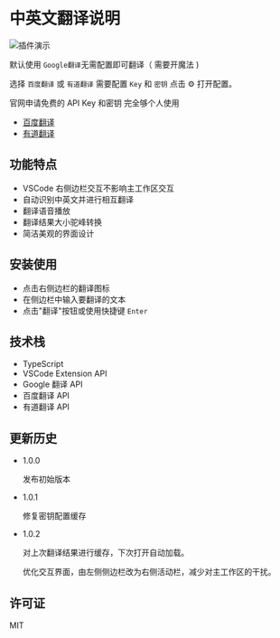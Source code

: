 # 中英文翻译说明

![插件演示](https://i-blog.csdnimg.cn/direct/7993eca04705409bb75f7eebecf12b77.gif#pic_center)

默认使用 `Google翻译`无需配置即可翻译（ 需要开魔法 )

选择 `百度翻译` 或 `有道翻译` 需要配置 `Key` 和 `密钥` 点击 ⚙️ 打开配置。

官网申请免费的 API Key 和密钥 完全够个人使用

- [百度翻译](https://fanyi-api.baidu.com/)
- [有道翻译](https://ai.youdao.com/)

## 功能特点

- VSCode 右侧边栏交互不影响主工作区交互
- 自动识别中英文并进行相互翻译
- 翻译语音播放
- 翻译结果大小驼峰转换
- 简洁美观的界面设计

## 安装使用

- 点击右侧边栏的翻译图标
- 在侧边栏中输入要翻译的文本
- 点击"翻译"按钮或使用快捷键 `Enter`

## 技术栈

- TypeScript
- VSCode Extension API
- Google 翻译 API
- 百度翻译 API
- 有道翻译 API

## 更新历史

- 1.0.0

  发布初始版本

- 1.0.1

  修复密钥配置缓存

- 1.0.2

  对上次翻译结果进行缓存，下次打开自动加载。

  优化交互界面，由左侧侧边栏改为右侧活动栏，减少对主工作区的干扰。

## 许可证

MIT

